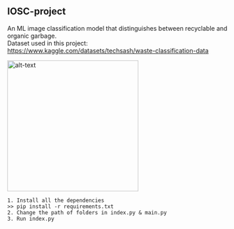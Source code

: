 ## IOSC-project
An ML image classification model that distinguishes between recyclable and organic garbage.<br>
Dataset used in this project: https://www.kaggle.com/datasets/techsash/waste-classification-data

<img src="https://github-production-user-asset-6210df.s3.amazonaws.com/110257939/308908509-ebd69baa-20cf-4acc-b5c4-15d48047af2b.png?X-Amz-Algorithm=AWS4-HMAC-SHA256&X-Amz-Credential=AKIAVCODYLSA53PQK4ZA%2F20240229%2Fus-east-1%2Fs3%2Faws4_request&X-Amz-Date=20240229T114834Z&X-Amz-Expires=300&X-Amz-Signature=5c5381c706b8b60d00488b6ca79ce242886c2b16ea5acf21a6d36068199be0ec&X-Amz-SignedHeaders=host&actor_id=110257939&key_id=0&repo_id=763110468" alt="alt-text" width="300">

```
1. Install all the dependencies
>> pip install -r requirements.txt
2. Change the path of folders in index.py & main.py
3. Run index.py
```
